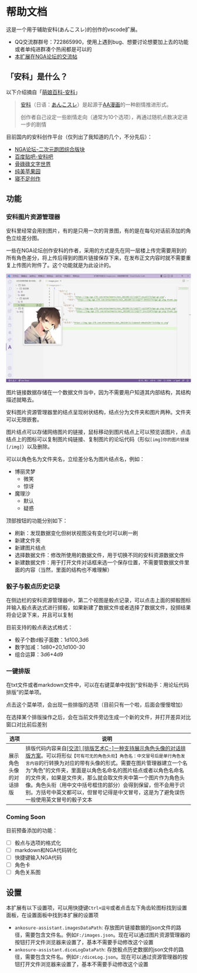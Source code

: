 # 帮助文档

这是一个用于辅助安科(あんこスレ)的创作的vscode扩展。

- QQ交流群群号：722865990，使用上遇到bug、想要讨论想要加上去的功能或者单纯进群凑个热闹都是可以的
- [本扩展在NGA论坛的交流帖](https://nga.178.com/read.php?tid=34766889)

## 「安科」是什么？

以下介绍摘自「[萌娘百科-安科](https://zh.moegirl.org.cn/%E5%AE%89%E7%A7%91)」

> [安科](https://zh.moegirl.org.cn/%E5%AE%89%E7%A7%91)（日语：[あんこスレ](https://yaruo.fandom.com/wiki/%E3%81%82%E3%82%93%E3%81%93%E3%82%B9%E3%83%AC)）是起源于[AA漫画](https://zh.moegirl.org.cn/AA%E6%BC%AB%E7%94%BB)的一种剧情推进形式。
> 
> 创作者自己设定一些剧情走向（通常为10个选项），再通过随机点数决定进一步的剧情

目前国内的安科创作平台（仅列出了我知道的几个，不分先后）：

- [NGA论坛-二次元跑团综合版块](https://nga.178.com/thread.php?fid=784)
- [百度贴吧-安科吧](https://tieba.baidu.com/f?kw=%E5%AE%89%E7%A7%91)
- [骨碌碌文字世界](https://www.gululuworld.com/)
- [纯美苹果园](http://bbs.goddessfantasy.net/bbs)
- [寝不足创作](https://www.qinbuzu.com/)


## 功能

### 安科图片资源管理器

安科里经常会用到图片，有的是只用一次的背景图，有的是在每句对话前添加的角色立绘差分图。

一些在NGA论坛创作安科的作者，采用的方式是先在同一层楼上传完需要用到的所有角色差分，将上传后得到的图片链接保存下来，在发布正文内容时就不需要重复上传图片附件了。这个功能就是为此设计的。

![图片资源管理器示例](images/图片资源管理示例1.png)

图片链接数据存储在一个数据文件当中，因为不需要用户知道其内部结构，其结构描述就略去。

安科图片资源管理器里的结点呈现树状结构，结点分为文件夹和图片两种。文件夹可以无限嵌套。

图片结点可以存储网络图片的链接，鼠标移动到图片结点上可以预览该图片，点击结点上的图标可以复制图片纯链接、复制图片的论坛代码（形似`[img]你的图片链接[/img]`）以及删除。

可以以角色名为文件夹名，立绘差分名为图片结点名，例如：

- 博丽灵梦
  - 微笑
  - 惊讶
- 魔理沙
  - 默认
  - 疑惑

顶部按钮的功能分别如下：

- 刷新：发现数据变化但树状视图没有变化时可以刷一刷
- 新建文件夹
- 新建图片结点
- 选择数据文件：修改所使用的数据文件，用于切换不同的安科资源数据文件
- 新建数据文件：用于打开文件对话框来选一个保存位置，不需要管数据文件里面的内容（当然，里面的结构也不难理解）

### 骰子与骰点历史记录

在侧边栏的安科资源管理器中，第二个视图是骰点记录，可以点击上面的掷骰图标并输入骰点表达式进行掷骰，如果新建了数据文件或者选择了数据文件，投掷结果将会记录下来，并且可以复制

目前支持的骰点表达式格式：

- 骰子个数d骰子面数：1d100,3d6
- 数字加减：1d80+20,1d100-30
- 组合运算：3d6+4d9

### 一键排版

在txt文件或者markdown文件中，可以在右键菜单中找到“安科助手：用论坛代码排版”的菜单项。

点击这个菜单项，会出现一些排版的选项（目前只有一个啦，后面会慢慢增加）

在选择某个排版操作之后，会在当前文件旁边生成一个新的文件，并打开差异对比窗口对比前后差别

| 选项                   | 说明                                                                                                                                                                                                                                                                                                                                                                                                                                                                                                                                   |
| ---------------------- | -------------------------------------------------------------------------------------------------------------------------------------------------------------------------------------------------------------------------------------------------------------------------------------------------------------------------------------------------------------------------------------------------------------------------------------------------------------------------------------------------------------------------------------- |
| 展示角色头像的对话排版 | 排版代码内容来自[[交流] [排版艺术C-]一种支持展示角色头像的对话排版方案](https://nga.178.com/read.php?tid=27497252)。可以将形似`【可有可无的角色头衔】角色名：中文冒号后是单行角色发言内容`的行转换为对应的带有头像的形式。需要在图片管理器建立一个名为“角色”的文件夹，里面是以角色名命名的图片结点或者以角色名命名的文件夹，如果是文件夹，那么就会取文件夹中第一个图片作为角色头像。角色头衔（用中文中括号框住的部分）会得到保留，但不会用于识别。方括号中英文都可以，但冒号记得是中文冒号，这是为了避免误伤一般使用英文冒号的骰子文本 |




### Coming Soon

目前预备添加的功能：

- [ ] 骰点与选项的格式化
- [ ] markdown和NGA代码转化
- [ ] 快捷键输入NGA代码
- [ ] 角色卡
- [ ] 角色关系图

## 设置

本扩展有以下设置项，可以用快捷键`Ctrl+逗号`或者点击左下角齿轮图标找到设置面板，在设置面板中找到本扩展的设置项

- `ankosure-assistant.imagesDataPath`: 存放图片链接数据的json文件的路径，需要包含文件名。例如`F:/images.json`。现在可以通过图片资源管理器的按钮打开文件浏览器来设置了，基本不需要手动修改这个设置
- `ankosure-assistant.diceLogDataPath`: 存放骰点历史数据的json文件的路径，需要包含文件名。例如`F:/diceLog.json`。现在可以通过资源管理器的按钮打开文件浏览器来设置了，基本不需要手动修改这个设置


